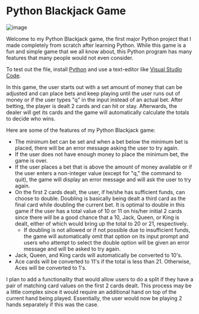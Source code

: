 # Python Blackjack Game

![image](https://user-images.githubusercontent.com/26613209/197585174-abb0eafe-f872-43ef-86a4-b33f16cfca98.png)

Welcome to my Python Blackjack game, the first major Python project that I made completely from scratch after learning Python. While this game is a fun and simple game that we all know about, this Python program has many features that many people would not even consider.

To test out the file, install <a href="https://python.org" rel="noreferrrer" target="_blank">Python</a> and use a text-editor like <a href="https://code.visualstudio.com" rel="noreferrer">Visual Studio Code</a>.

In this game, the user starts out with a set amount of money that can be adjusted and can place bets and keep playing until the user runs out of money or if the user types "q" in the input instead of an actual bet. After betting, the player is dealt 2 cards and can hit or stay. Afterwards, the dealer will get its cards and the game will automatically calculate the totals to decide who wins.

Here are some of the features of my Python Blackjack game:
* The minimum bet can be set and when a bet below the minimum bet is placed, there will be an error message asking the user to try again.
* If the user does not have enough money to place the minimum bet, the game is over.
* If the user places a bet that is above the amount of money available or if the user enters a non-integer value (except for "q," the command to quit), the game will display an error message and will ask the user to try again.
* On the first 2 cards dealt, the user, if he/she has sufficient funds, can choose to double. Doubling is basically being dealt a third card as the final card while doubling the current bet. It is optimal to double in this game if the user has a total value of 10 or 11 on his/her initial 2 cards since there will be a good chance that a 10, Jack, Queen, or King is dealt, either of which would bring up the total to 20 or 21, respectively.
  * If doubling is not allowed or if not possible due to insufficient funds, the game will automatically omit that option on its input prompt and users who attempt to select the double option will be given an error message and will be asked to try again.
* Jack, Queen, and King cards will automatically be converted to 10's.
* Ace cards will be converted to 11's if the total is less than 21. Otherwise, Aces will be converted to 1's.

I plan to add a functionality that would allow users to do a split if they have a pair of matching card values on the first 2 cards dealt. This process may be a little complex since it would require an additional hand on top of the current hand being played. Essentially, the user would now be playing 2 hands separately if this was the case.
